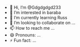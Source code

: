 - 👋 Hi, I’m @Gdgdgdgd233
- 👀 I’m interested in baraba
- 🌱 I’m currently learning Russ 
- 💞️ I’m looking to collaborate on ...
- 📫 How to reach me ...
- 😄 Pronouns: ...
- ⚡ Fun fact: ...

<!---
Gdgdgdgd233/Gdgdgdgd233 is a ✨ special ✨ repository because its `README.md` (this file) appears on your GitHub profile.
You can click the Preview link to take a look at your changes.
--->
